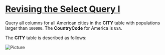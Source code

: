 # [Revising the Select Query I](https://www.hackerrank.com/challenges/revising-the-select-query/problem) 


Query all columns for all American cities in the <strong>CITY</strong> table with populations larger than <code>100000</code>. The <strong>CountryCode</strong> for America is <code>USA</code>.


The <strong>CITY</strong> table is described as follows:


![Picture](https://s3.amazonaws.com/hr-challenge-images/8137/1449729804-f21d187d0f-CITY.jpg)

